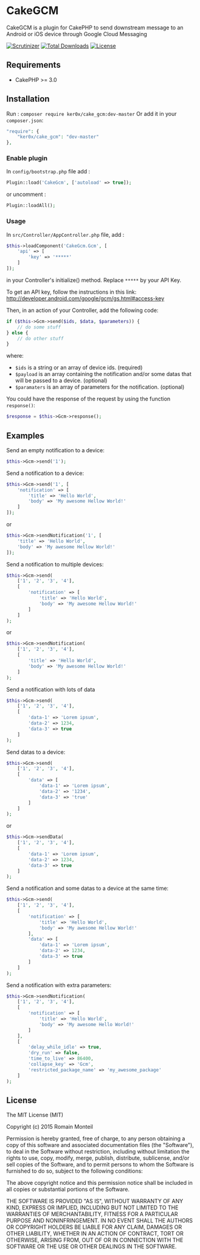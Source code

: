 # CakeGCM

CakeGCM is a plugin for CakePHP to send downstream message to an Android or iOS device through Google Cloud Messaging

[![Scrutinizer](https://img.shields.io/scrutinizer/g/ker0x/CakeGCM.svg?style=flat-square)](https://scrutinizer-ci.com/g/ker0x/CakeGCM/?branch=cake3)
[![Total Downloads](https://img.shields.io/packagist/dt/ker0x/cake_gcm.svg?style=flat-square)](https://packagist.org/packages/ker0x/cake_gcm)
[![License](https://img.shields.io/badge/license-MIT-brightgreen.svg?style=flat-square)](https://packagist.org/packages/ker0x/cake_gcm)

## Requirements

* CakePHP >= 3.0

## Installation
Run : `composer require ker0x/cake_gcm:dev-master`
Or add it in your `composer.json`:
``` php
"require": {
    "ker0x/cake_gcm": "dev-master"
},
```

### Enable plugin
In `config/bootstrap.php` file add :
```php
Plugin::load('CakeGcm', ['autoload' => true]);
```
or uncomment :
```php
Plugin::loadAll();
```
### Usage
In `src/Controller/AppController.php` file, add :
```php
$this->loadComponent('CakeGcm.Gcm', [
    'api' => [
        'key' => '*****'
    ]
]);
```
in your Controller's initialize() method. Replace `*****` by your API Key.

To get an API key, follow the instructions in this link: http://developer.android.com/google/gcm/gs.html#access-key

Then, in an action of your Controller, add the following code:
```php
if ($this->Gcm->send($ids, $data, $parameters)) {
    // do some stuff
} else {
    // do other stuff
}
```
where:

 * `$ids` is a string or an array of device ids. (required)
 * `$payload` is an array containing the notification and/or some datas that will be passed to a device. (optional)
 * `$paramaters` is an array of parameters for the notification. (optional)

You could have the response of the request by using the function `response()`:
```php
$response = $this->Gcm->response();
```
## Examples

Send an empty notification to a device:
```php
$this->Gcm->send('1');
```

Send a notification to a device:
```php
$this->Gcm->send('1', [
    'notification' => [
        'title' => 'Hello World', 
        'body' => 'My awesome Hellow World!'
    ]
]);
```
or
```php
$this->Gcm->sendNotification('1', [
    'title' => 'Hello World', 
    'body' => 'My awesome Hellow World!'
]);
```

Send a notification to multiple devices:
```php
$this->Gcm->send(
    ['1', '2', '3', '4'],
    [
        'notification' => [
            'title' => 'Hello World', 
            'body' => 'My awesome Hellow World!'
        ]
    ]
);
```
or
```php
$this->Gcm->sendNotification(
    ['1', '2', '3', '4'],
    [
        'title' => 'Hello World', 
        'body' => 'My awesome Hellow World!'
    ]
);
```

Send a notification with lots of data
```php
$this->Gcm->send(
    ['1', '2', '3', '4'],
    [
        'data-1' => 'Lorem ipsum',
        'data-2' => 1234,
        'data-3' => true
    ]
);
```

Send datas to a device:
```php
$this->Gcm->send(
    ['1', '2', '3', '4'],
    [
        'data' => [
            'data-1' => 'Lorem ipsum',
            'data-2' => '1234',
            'data-3' => 'true'
        ]
    ]
);
```
or
```php
$this->Gcm->sendData(
    ['1', '2', '3', '4'],
    [
        'data-1' => 'Lorem ipsum',
        'data-2' => 1234,
        'data-3' => true
    ]
);
```

Send a notification and some datas to a device at the same time:
```php
$this->Gcm->send(
    ['1', '2', '3', '4'],
    [
        'notification' => [
            'title' => 'Hello World', 
            'body' => 'My awesome Hellow World!'
        ],
        'data' => [
            'data-1' => 'Lorem ipsum',
            'data-2' => 1234,
            'data-3' => true
        ]
    ]
);
```

Send a notification with extra parameters:
```php
$this->Gcm->sendNotification(
    ['1', '2', '3', '4'],
    [
        'notification' => [
            'title' => 'Hello World',
            'body' => 'My awesome Hello World!'
        ]
    ],
    [
        'delay_while_idle' => true,
        'dry_run' => false,
        'time_to_live' => 86400,
        'collapse_key' => 'Gcm',
        'restricted_package_name' => 'my_awesome_package'
    ]
);
```
## License

The MIT License (MIT)

Copyright (c) 2015 Romain Monteil

Permission is hereby granted, free of charge, to any person obtaining a copy
of this software and associated documentation files (the "Software"), to deal
in the Software without restriction, including without limitation the rights
to use, copy, modify, merge, publish, distribute, sublicense, and/or sell
copies of the Software, and to permit persons to whom the Software is
furnished to do so, subject to the following conditions:

The above copyright notice and this permission notice shall be included in all
copies or substantial portions of the Software.

THE SOFTWARE IS PROVIDED "AS IS", WITHOUT WARRANTY OF ANY KIND, EXPRESS OR
IMPLIED, INCLUDING BUT NOT LIMITED TO THE WARRANTIES OF MERCHANTABILITY,
FITNESS FOR A PARTICULAR PURPOSE AND NONINFRINGEMENT. IN NO EVENT SHALL THE
AUTHORS OR COPYRIGHT HOLDERS BE LIABLE FOR ANY CLAIM, DAMAGES OR OTHER
LIABILITY, WHETHER IN AN ACTION OF CONTRACT, TORT OR OTHERWISE, ARISING FROM,
OUT OF OR IN CONNECTION WITH THE SOFTWARE OR THE USE OR OTHER DEALINGS IN THE
SOFTWARE.
